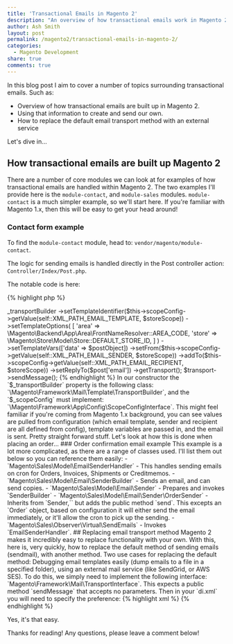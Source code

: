 ```yaml
---
title: 'Transactional Emails in Magento 2'
description: "An overview of how transactional emails work in Magento 2"
author: Ash Smith
layout: post
permalink: /magento2/transactional-emails-in-magento-2/
categories:
  - Magento Development
share: true
comments: true
---
```


In this blog post I aim to cover a number of topics surrounding transactional emails. Such as:

- Overview of how transactional emails are built up in Magento 2.
- Using that information to create and send our own.
- How to replace the default email transport method with an external service

Let's dive in...

## How transactional emails are built up Magento 2

There are a number of core modules we can look at for examples of how transactional emails are handled within Magento 2. The two examples I'll provide here is the `module-contact`, and `module-sales` modules. `module-contact` is a much simpler example, so we'll start here. If you're familiar with Magento 1.x, then this will be easy to get your head around!

### Contact form example

To find the `module-contact` module, head to: `vendor/magento/module-contact`.

The logic for sending emails is handled directly in the Post controller action: `Controller/Index/Post.php`.

The notable code is here:

{% highlight php %}
<?php
$transport = $this->_transportBuilder
    ->setTemplateIdentifier($this->scopeConfig->getValue(self::XML_PATH_EMAIL_TEMPLATE, $storeScope))
    ->setTemplateOptions(
        [
            'area' => \Magento\Backend\App\Area\FrontNameResolver::AREA_CODE,
            'store' => \Magento\Store\Model\Store::DEFAULT_STORE_ID,
        ]
    )
    ->setTemplateVars(['data' => $postObject])
    ->setFrom($this->scopeConfig->getValue(self::XML_PATH_EMAIL_SENDER, $storeScope))
    ->addTo($this->scopeConfig->getValue(self::XML_PATH_EMAIL_RECIPIENT, $storeScope))
    ->setReplyTo($post['email'])
    ->getTransport();

    $transport->sendMessage();
{% endhighlight %}

In our constructor the `$_transportBuilder` property is the following class: `\Magento\Framework\Mail\Template\TransportBuilder`, and the `$_scopeConfig` must implement: `\Magento\Framework\App\Config\ScopeConfigInterface`.

This might feel familiar if you're coming from Magento 1.x background, you can see values are pulled from configuration (which email template, sender and recipient are all defined from config), template variables are passed in, and the email is sent. Pretty straight forward stuff.

Let's look at how this is done when placing an order...

### Order confirmation email example

This example is a lot more complicated, as there are a range of classes used. I'll list them out below so you can reference them easily:

- `Magento\Sales\Model\EmailSenderHandler` - This handles sending emails on cron for Orders, Invoices, Shipments or Creditmemos.
- `Magento\Sales\Model\Email\SenderBuilder` - Sends an email, and can send copies.
- `Magento\Sales\Model\Email\Sender` - Prepares and invokes `SenderBuilder`
- `Magento\Sales\Model\Email\Sender\OrderSender` - Inherits from `Sender,`` but adds the public method `send`. This excepts an `Order` object, based on configuration it will either send the email immediately, or it'll allow the cron to pick up the sending.
- `Magento\Sales\Observer\Virtual\SendEmails` - Invokes `EmailSenderHandler`.

## Replacing email transport method

Magento 2 makes it incredibly easy to replace functionality with your own. With this, here is, very quickly, how to replace the default method of sending emails (sendmail), with another method.

Two use cases for replacing the default method: Debugging email templates easily (dump emails to a file in a specified folder), using an external mail service (like SendGrid, or AWS SES).

To do this, we simply need to implement the following interface: `Magento\Framework\Mail\TransportInterface`. This expects a public method `sendMessage` that accepts no parameters.

Then in your `di.xml` you will need to specify the preference:

{% highlight xml %}
<?xml version="1.0"?>
<config xmlns:xsi="http://www.w3.org/2001/XMLSchema-instance" xsi:noNamespaceSchemaLocation="urn:magento:framework:ObjectManager/etc/config.xsd">
    <preference for="Magento\Framework\Mail\TransportInterface" type="[YOUR CLASS GOES HERE]" />
</config>
{% endhighlight %}

Yes, it's that easy.

Thanks for reading! Any questions, please leave a comment below!
